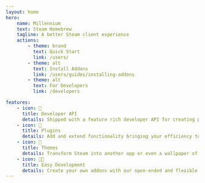 ```yaml
---
layout: home
hero:
    name: Millennium
    text: Steam Homebrew
    tagline: A better Steam client experience
    actions:
        - theme: brand
          text: Quick Start
          link: /users/
        - theme: alt
          text: Install Addons
          link: /users/guides/installing-addons
        - theme: alt
          text: For Developers
          link: /developers

features:
    - icon: 📝
      title: Developer API
      details: Shipped with a feature rich developer API for creating plugins and themes!
    - icon: 🔌
      title: Plugins
      details: Add and extend functionality bringing your efficiency to new heights.
    - icon: 🎨
      title: Themes
      details: Transform Steam into another app or even a wallpaper of your choosing.
    - icon: 🧑‍💻
      title: Easy Development
      details: Create your own addons with our open-ended and flexible system.
---
```


<BackdropAnimation />

<script setup>
import BackdropAnimation from '../.vitepress/theme/LandingPage.vue'
</script>
